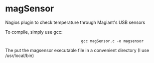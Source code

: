 magSensor
=========

Nagios plugin to check temperature through Magiant's USB sensors


To compile, simply use gcc:

                                      gcc magSensor.c -o magsensor

The put the magsensor executable file in a convenient directory (I use /usr/local/bin)


